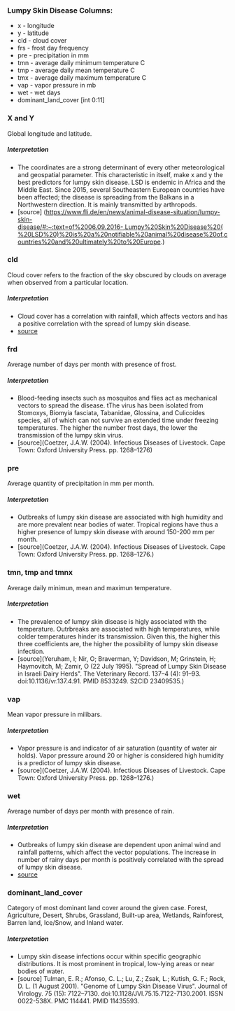 ### Lumpy Skin Disease Columns:
- x - longitude
- y - latitude
- cld - cloud cover
- frs - frost day frequency
- pre - precipitation in mm 
- tmn - average daily minimum temperature C
- tmp - average daily mean temperature C
- tmx - average daily maximum temperature C
- vap - vapor pressure in mb
- wet - wet days
- dominant_land_cover [int 0:11]


### X and Y
Global longitude and latitude.

##### Interpretation
- The coordinates are a strong determinant of every other meteorological and geospatial parameter. This characteristic in itself, make x and y the best predictors for lumpy skin disease. LSD is endemic in Africa and the Middle East. Since 2015, several Southeastern European countries have been affected; the disease is spreading from the Balkans in a Northwestern direction. It is mainly transmitted by arthropods.
- [source] (https://www.fli.de/en/news/animal-disease-situation/lumpy-skin-disease/#:~:text=of%2006.09.2016-,Lumpy%20Skin%20Disease%20(%20LSD%20)%20is%20a%20notifiable%20animal%20disease%20of,countries%20and%20ultimately%20to%20Europe.)

### cld
Cloud cover refers to the fraction of the sky obscured by clouds on average when observed from a particular location.

##### Interpretation
- Cloud cover has a correlation with rainfall, which affects vectors and has a positive correlation with the spread of lumpy skin disease.
- [source]( http://www.oie.int/fileadmin/Home/eng/Health_standards/tahm/2.04.13_LSD.pdf)


### frd
Average number of days per month with presence of frost.

##### Interpretation
- Blood-feeding insects such as mosquitos and flies act as mechanical vectors to spread the disease. tThe virus has been isolated from Stomoxys, Biomyia fasciata, Tabanidae, Glossina, and Culicoides species, all of which can not survive an extended time under freezing temperatures. The higher the number frost days, the lower the transmission of the lumpy skin virus.
- [source](Coetzer, J.A.W. (2004). Infectious Diseases of Livestock. Cape Town: Oxford University Press. pp. 1268–1276)

### pre
Average quantity of precipitation in mm per month.

##### Interpretation
- Outbreaks of lumpy skin disease are associated with high humidity and are more prevalent near bodies of water. Tropical regions have thus a higher presence of lumpy skin disease with around 150-200 mm per month.
- [source](Coetzer, J.A.W. (2004). Infectious Diseases of Livestock. Cape Town: Oxford University Press. pp. 1268–1276.)


### tmn, tmp and tmnx
Average daily minimun, mean and maximun temperature.

##### Interpretation
- The prevalence of lumpy skin disease is higly associated with the temperature. Outrbreaks are associated with high temperatures, while colder temperatures hinder its transmission. Given this, the higher this three coefficients are, the higher the possibility of lumpy skin disease infection.
- [source](Yeruham, I; Nir, O; Braverman, Y; Davidson, M; Grinstein, H; Haymovitch, M; Zamir, O (22 July 1995). "Spread of Lumpy Skin Disease in Israeli Dairy Herds". The Veterinary Record. 137–4 (4): 91–93. doi:10.1136/vr.137.4.91. PMID 8533249. S2CID 23409535.)


### vap
Mean vapor pressure in milibars.
##### Interpretation
- Vapor pressure is and indicator of air saturation (quantity of water air holds). Vapor pressure around 20 or higher is considered high humidity is a predictor of lumpy skin disease. 
- [source](Coetzer, J.A.W. (2004). Infectious Diseases of Livestock. Cape Town: Oxford University Press. pp. 1268–1276.)

### wet
Average number of days per month with presence of rain.

##### Interpretation
-  Outbreaks of lumpy skin disease are dependent upon animal wind and rainfall patterns, which affect the vector populations. The increase in number of rainy days per month is positively correlated with the spread of lumpy skin disease.
- [source]( http://www.oie.int/fileadmin/Home/eng/Health_standards/tahm/2.04.13_LSD.pdf)

### dominant_land_cover
Category of most dominant land cover around the given case. Forest, Agriculture, Desert, Shrubs, Grassland, Built-up area, Wetlands, Rainforest, Barren land, Ice/Snow, and Inland water.  

##### Interpretation
- Lumpy skin disease infections occur within specific geographic distributions. It is most prominent in tropical, low-lying areas or near bodies of water.
- [source] Tulman, E. R.; Afonso, C. L.; Lu, Z.; Zsak, L.; Kutish, G. F.; Rock, D. L. (1 August 2001). "Genome of Lumpy Skin Disease Virus". Journal of Virology. 75 (15): 7122–7130. doi:10.1128/JVI.75.15.7122-7130.2001. ISSN 0022-538X. PMC 114441. PMID 11435593.
